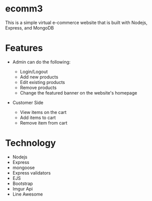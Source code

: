 # ecomm3

This is a simple virtual e-commerce website that is built with Nodejs, Express, and MongoDB

# Features

  - Admin can do the following:
    - Login/Logout
    - Add new products
    - Edit existing products
    - Remove products
    - Change the featured banner on the website's homepage
  
  - Customer Side
    - View items on the cart
    - Add items to cart
    - Remove item from cart

# Technology

  - Nodejs
  - Express
  - mongoose
  - Express validators
  - EJS
  - Bootstrap
  - Imgur Api
  - Line Awesome
  
    
